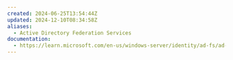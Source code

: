 ```yaml
---
created: 2024-06-25T13:54:44Z
updated: 2024-12-10T08:34:58Z
aliases:
  - Active Directory Federation Services
documentation:
  - https://learn.microsoft.com/en-us/windows-server/identity/ad-fs/ad-fs-overview
---
```

